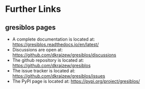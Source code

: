 Further Links
=============

gresiblos pages
---------------

* A complete documentation is located at: <https://gresiblos.readthedocs.io/en/latest/>
* Discussions are open at: <https://github.com/dkrajzew/gresiblos/discussions>
* The github repository is located at: <https://github.com/dkrajzew/gresiblos>
* The issue tracker is located at: <https://github.com/dkrajzew/gresiblos/issues>
* The PyPI page is located at: <https://pypi.org/project/gresiblos/>

